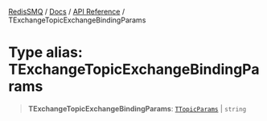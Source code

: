 [RedisSMQ](../../../README.md) / [Docs](../../README.md) / [API Reference](../README.md) / TExchangeTopicExchangeBindingParams

# Type alias: TExchangeTopicExchangeBindingParams

> **TExchangeTopicExchangeBindingParams**: [`TTopicParams`](TTopicParams.md) | `string`

